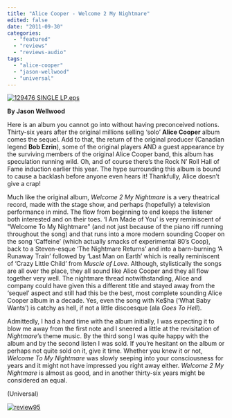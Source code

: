 ```yaml
---
title: "Alice Cooper - Welcome 2 My Nightmare"
edited: false
date: "2011-09-30"
categories:
  - "featured"
  - "reviews"
  - "reviews-audio"
tags:
  - "alice-cooper"
  - "jason-wellwood"
  - "universal"
---
```


[![](http://www.hellbound.ca/wp-content/uploads/2011/09/AliceCooperW2MNFinalCover-590x563.jpg "129476 SINGLE LP.eps")](http://www.hellbound.ca/wp-content/uploads/2011/09/AliceCooperW2MNFinalCover.jpg)

**By Jason Wellwood**

Here is an album you cannot go into without having preconceived notions. Thirty-six years after the original millions selling ‘solo’ **Alice Cooper** album comes the sequel. Add to that, the return of the original producer (Canadian legend **Bob Ezrin**), some of the original players AND a guest appearance by the surviving members of the original Alice Cooper band, this album has speculation running wild. Oh, and of course there’s the Rock N’ Roll Hall of Fame induction earlier this year. The hype surrounding this album is bound to cause a backlash before anyone even hears it! Thankfully, Alice doesn’t give a crap!

Much like the original album, _Welcome 2 My Nightmare_ is a very theatrical record, made with the stage show, and perhaps (hopefully) a television performance in mind. The flow from beginning to end keeps the listener both interested and on their toes. ‘I Am Made of You’ is very reminiscent of "Welcome To My Nightmare" (and not just because of the piano riff running throughout the song) and that runs into a more modern sounding Cooper on the song ‘Caffeine’ (which actually smacks of experimental 80’s Coop), back to a Steven-esque ‘The Nightmare Returns’ and into a barn-burning ‘A Runaway Train’ followed by ‘Last Man on Earth’ which is really reminiscent of ‘Crazy Little Child’ from _Muscle of Love_. Although, stylistically the songs are all over the place, they all sound like Alice Cooper and they all flow together very well. The nightmare thread notwithstanding, Alice and company could have given this a different title and stayed away from the ‘sequel’ aspect and still had this be the best, most complete sounding Alice Cooper album in a decade. Yes, even the song with Ke$ha (‘What Baby Wants’) is catchy as hell, if not a little discoesque (ala _Goes To Hell_).

Admittedly, I had a hard time with the album initially, I was expecting it to blow me away from the first note and I sneered a little at the revisitation of _Nightmare_’s theme music. By the third song I was quite happy with the album and by the second listen I was sold. If you’re hesitant on the album or perhaps not quite sold on it, give it time. Whether you knew it or not, _Welcome To My Nightmare_ was slowly seeping into your consciousness for years and it might not have impressed you right away either. _Welcome 2 My Nightmare_ is almost as good, and in another thirty-six years might be considered an equal.

(Universal)

[![](http://www.hellbound.ca/wp-content/uploads/2009/07/review951.png "review95")](http://www.hellbound.ca/wp-content/uploads/2009/07/review951.png)
